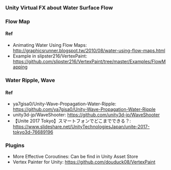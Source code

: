 ### Unity Virtual FX about Water Surface Flow

### Flow Map

#### Ref
* Animating Water Using Flow Maps: http://graphicsrunner.blogspot.tw/2010/08/water-using-flow-maps.html
* Example in slipster216/VertexPaint: https://github.com/slipster216/VertexPaint/tree/master/Examples/FlowMapping

### Water Ripple, Wave

#### Ref
* ya7gisa0/Unity-Wave-Propagation-Water-Ripple: https://github.com/ya7gisa0/Unity-Wave-Propagation-Water-Ripple
* unity3d-jp/WaveShooter: https://github.com/unity3d-jp/WaveShooter
* 【Unite 2017 Tokyo】スマートフォンでどこまでできる？: https://www.slideshare.net/UnityTechnologiesJapan/unite-2017-tokyo3d-76689196

### Plugins
* More Effective Coroutines: Can be find in Unity Asset Store
* Vertex Painter for Unity: https://github.com/douduck08/VertexPaint